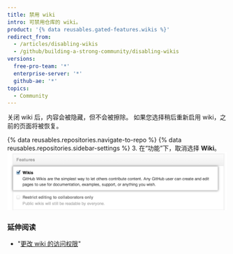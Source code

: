 ```yaml
---
title: 禁用 wiki
intro: 可禁用仓库的 wiki。
product: '{% data reusables.gated-features.wikis %}'
redirect_from:
  - /articles/disabling-wikis
  - /github/building-a-strong-community/disabling-wikis
versions:
  free-pro-team: '*'
  enterprise-server: '*'
  github-ae: '*'
topics:
  - Community
---
```


关闭 wiki 后，内容会被隐藏，但不会被擦除。 如果您选择稍后重新启用 wiki，之前的页面将被恢复。

{% data reusables.repositories.navigate-to-repo %}
{% data reusables.repositories.sidebar-settings %}
3. 在“功能”下，取消选择 **Wiki**。 ![Wiki 禁用复选框](/assets/images/help/wiki/wiki_enable_disable.png)

### 延伸阅读

- "[更改 wiki 的访问权限](/communities/documenting-your-project-with-wikis/changing-access-permissions-for-wikis)"
